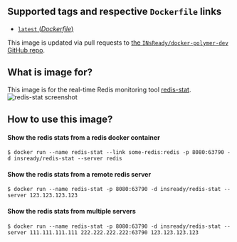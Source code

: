 ## Supported tags and respective `Dockerfile` links

-	[`latest` (*Dockerfile*)](https://github.com/INsReady/docker-redis-stat/blob/master/Dockerfile)

This image is updated via pull requests to [the `INsReady/docker-polymer-dev` GitHub repo](https://github.com/INsReady/docker-redis-stat).

## What is image for?
This image is for the real-time Redis monitoring tool [redis-stat](https://github.com/junegunn/redis-stat).
![redis-stat screenshot](https://github.com/junegunn/redis-stat/raw/master/screenshots/redis-stat-web.png)

## How to use this image?

#### Show the redis stats from a redis docker container

```console
$ docker run --name redis-stat --link some-redis:redis -p 8080:63790 -d insready/redis-stat --server redis
```


#### Show the redis stats from a remote redis server

```console
$ docker run --name redis-stat -p 8080:63790 -d insready/redis-stat --server 123.123.123.123
```


#### Show the redis stats from multiple servers

```console
$ docker run --name redis-stat -p 8080:63790 -d insready/redis-stat --server 111.111.111.111 222.222.222.222:63790 123.123.123.123
```
